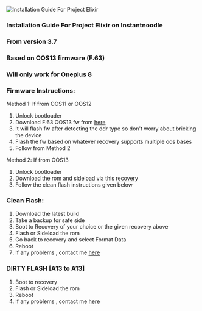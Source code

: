 ![Installation Guide For Project Elixir](https://i.imgur.com/3UmK6nS.png "Installation")

### Installation Guide For Project Elixir on Instantnoodle
### From version 3.7
### Based on OOS13 firmware (F.63)
### Will only work for Oneplus 8


### Firmware Instructions:
Method 1: If from OOS11 or OOS12
1. Unlock bootloader
2. Download F.63 OOS13 fw from [here](https://mega.nz/folder/W7JhwTAT#Yu6cxqvJcAC28cy0m_kkQA)
3. It will flash fw after detecting the ddr type so don't worry about bricking the device
4. Flash the fw based on whatever recovery supports multiple oos bases
4. Follow from Method 2

Method 2: If from OOS13
1. Unlock bootloader
2. Download the rom and sideload via this [recovery](https://drive.google.com/file/d/1YY8GtUSAJV7Rq9l75F7L6kvDJc67l69w/view?usp=share_link)
3. Follow the clean flash instructions given below

### Clean Flash:
1. Download the latest build
2. Take a backup for safe side
3. Boot to Recovery of your choice or the given recovery above
4. Flash or Sideload the rom
5. Go back to recovery and select Format Data
6. Reboot
7. If any problems , contact me [here](https://t.me/+ooO6IhRobvQzMDU1)

### DIRTY FLASH [A13 to A13]
1. Boot to recovery
2. Flash or Sideload the rom
3. Reboot
4. If any problems , contact me [here](https://t.me/+ooO6IhRobvQzMDU1)
